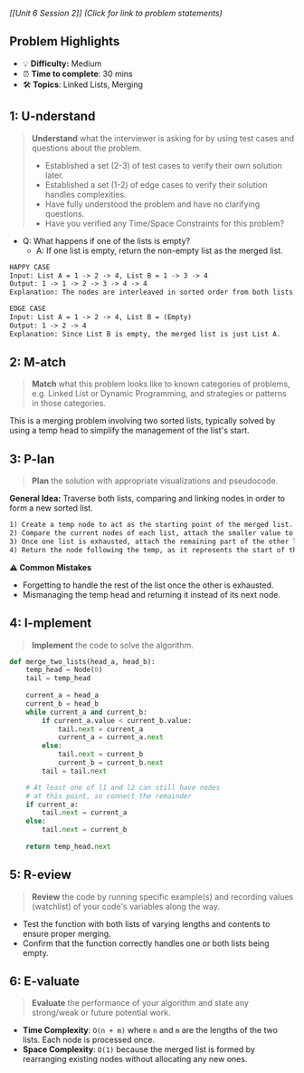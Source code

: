 *[[Unit 6 Session 2]] (Click for link to problem statements)*

## Problem Highlights

* 💡 **Difficulty:** Medium
* ⏰ **Time to complete**: 30 mins
* 🛠️ **Topics**: Linked Lists, Merging
    
## 1: U-nderstand
 
> **Understand** what the interviewer is asking for by using test cases and questions about the problem.
> - Established a set (2-3) of test cases to verify their own solution later.
> - Established a set (1-2) of edge cases to verify their solution handles complexities.
> - Have fully understood the problem and have no clarifying questions.
> - Have you verified any Time/Space Constraints for this problem?

- Q: What happens if one of the lists is empty?
  - A: If one list is empty, return the non-empty list as the merged list.

```markdown
HAPPY CASE
Input: List A = 1 -> 2 -> 4, List B = 1 -> 3 -> 4
Output: 1 -> 1 -> 2 -> 3 -> 4 -> 4
Explanation: The nodes are interleaved in sorted order from both lists.

EDGE CASE
Input: List A = 1 -> 2 -> 4, List B = (Empty)
Output: 1 -> 2 -> 4
Explanation: Since List B is empty, the merged list is just List A.
```
    
## 2: M-atch

> **Match** what this problem looks like to known categories of problems, e.g. Linked List or Dynamic Programming, and strategies or patterns in those categories.

This is a merging problem involving two sorted lists, typically solved by using a temp head to simplify the management of the list's start.

## 3: P-lan

> **Plan** the solution with appropriate visualizations and pseudocode.

**General Idea:** Traverse both lists, comparing and linking nodes in order to form a new sorted list.

```markdown
1) Create a temp node to act as the starting point of the merged list.
2) Compare the current nodes of each list, attach the smaller value to the merged list, and move the pointer in that list forward.
3) Once one list is exhausted, attach the remaining part of the other list.
4) Return the node following the temp, as it represents the start of the merged list.
```

**⚠️ Common Mistakes**

- Forgetting to handle the rest of the list once the other is exhausted.
- Mismanaging the temp head and returning it instead of its next node.

## 4: I-mplement

> **Implement** the code to solve the algorithm.

```python
def merge_two_lists(head_a, head_b):
    temp_head = Node(0)
    tail = temp_head
		
    current_a = head_a 
    current_b = head_b 
    while current_a and current_b:
        if current_a.value < current_b.value:
            tail.next = current_a
            current_a = current_a.next
        else:
            tail.next = current_b
            current_b = current_b.next
        tail = tail.next

    # At least one of l1 and l2 can still have nodes 
    # at this point, so connect the remainder
    if current_a:
        tail.next = current_a
    else:
        tail.next = current_b
    
    return temp_head.next
```
 
## 5: R-eview

> **Review** the code by running specific example(s) and recording values (watchlist) of your code's variables along the way.

- Test the function with both lists of varying lengths and contents to ensure proper merging.
- Confirm that the function correctly handles one or both lists being empty.

## 6: E-valuate

> **Evaluate** the performance of your algorithm and state any strong/weak or future potential work.

* **Time Complexity**: `O(n + m)` where `n` and `m` are the lengths of the two lists. Each node is processed once.
* **Space Complexity**: `O(1)` because the merged list is formed by rearranging existing nodes without allocating any new ones.
